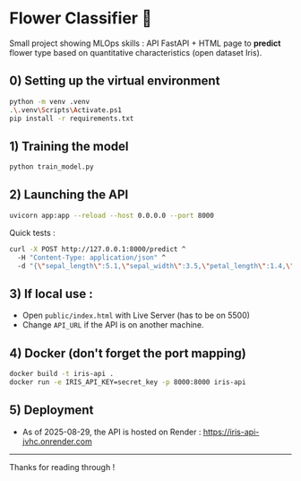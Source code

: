 # Flower Classifier 🌸

Small project showing MLOps skills : API FastAPI + HTML page to **predict** flower type based on quantitative characteristics (open dataset Iris).

## 0) Setting up the virtual environment
```bash
python -m venv .venv
.\.venv\Scripts\Activate.ps1
pip install -r requirements.txt
```

## 1) Training the model
```bash
python train_model.py
```

## 2) Launching the API 
```bash
uvicorn app:app --reload --host 0.0.0.0 --port 8000
```

Quick tests :
```bash
curl -X POST http://127.0.0.1:8000/predict ^
  -H "Content-Type: application/json" ^
  -d "{\"sepal_length\":5.1,\"sepal_width\":3.5,\"petal_length\":1.4,\"petal_width\":0.2}"
```

## 3) If local use : 
- Open `public/index.html` with Live Server (has to be on 5500)
- Change `API_URL` if the API is on another machine.

## 4) Docker (don't forget the port mapping)
```bash
docker build -t iris-api .
docker run -e IRIS_API_KEY=secret_key -p 8000:8000 iris-api
```

## 5) Deployment
- As of 2025-08-29, the API is hosted on Render : https://iris-api-jvhc.onrender.com

---
 Thanks for reading through !

